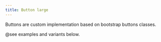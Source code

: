 ```yaml
---
title: Button large
---
```


Buttons are custom implementation based on bootstrap buttons classes.

@see examples and variants below.
